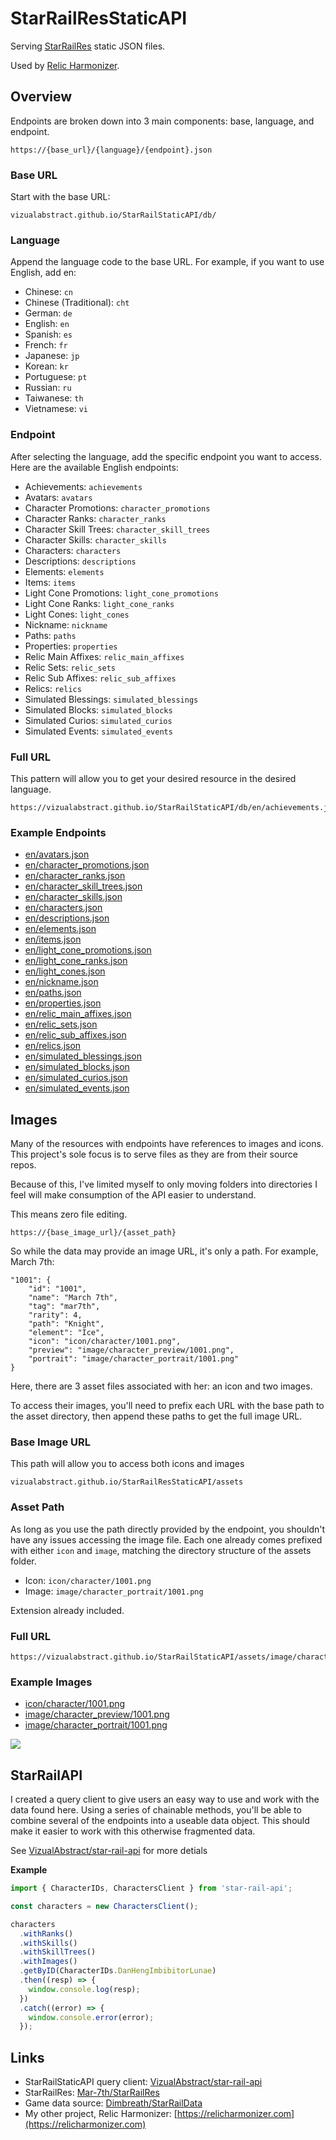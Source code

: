 # StarRailResStaticAPI

Serving [StarRailRes](https://github.com/Mar-7th/StarRailRes) static JSON files.

Used by [Relic Harmonizer](https://relicharmonizer.com).

## Overview

Endpoints are broken down into 3 main components: base, language, and endpoint.

```
https://{base_url}/{language}/{endpoint}.json
```

### Base URL

Start with the base URL:

```
vizualabstract.github.io/StarRailStaticAPI/db/
```

### Language

Append the language code to the base URL. For example, if you want to use English, add en:

- Chinese: `cn`
- Chinese (Traditional): `cht`
- German: `de`
- English: `en`
- Spanish: `es`
- French: `fr`
- Japanese: `jp`
- Korean: `kr`
- Portuguese: `pt`
- Russian: `ru`
- Taiwanese: `th`
- Vietnamese: `vi`

### Endpoint

After selecting the language, add the specific endpoint you want to access. Here are the available English endpoints:

- Achievements: `achievements`
- Avatars: `avatars`
- Character Promotions: `character_promotions`
- Character Ranks: `character_ranks`
- Character Skill Trees: `character_skill_trees`
- Character Skills: `character_skills`
- Characters: `characters`
- Descriptions: `descriptions`
- Elements: `elements`
- Items: `items`
- Light Cone Promotions: `light_cone_promotions`
- Light Cone Ranks: `light_cone_ranks`
- Light Cones: `light_cones`
- Nickname: `nickname`
- Paths: `paths`
- Properties: `properties`
- Relic Main Affixes: `relic_main_affixes`
- Relic Sets: `relic_sets`
- Relic Sub Affixes: `relic_sub_affixes`
- Relics: `relics`
- Simulated Blessings: `simulated_blessings`
- Simulated Blocks: `simulated_blocks`
- Simulated Curios: `simulated_curios`
- Simulated Events: `simulated_events`

### Full URL

This pattern will allow you to get your desired resource in the desired language.

```
https://vizualabstract.github.io/StarRailStaticAPI/db/en/achievements.json
```

### Example Endpoints

- [en/avatars.json](https://vizualabstract.github.io/StarRailStaticAPI/db/en/avatars.json)
- [en/character_promotions.json](https://vizualabstract.github.io/StarRailStaticAPI/db/en/character_promotions.json)
- [en/character_ranks.json](https://vizualabstract.github.io/StarRailStaticAPI/db/en/character_ranks.json)
- [en/character_skill_trees.json](https://vizualabstract.github.io/StarRailStaticAPI/db/en/character_skill_trees.json)
- [en/character_skills.json](https://vizualabstract.github.io/StarRailStaticAPI/db/en/character_skills.json) 
- [en/characters.json](https://vizualabstract.github.io/StarRailStaticAPI/db/en/characters.json) 
- [en/descriptions.json](https://vizualabstract.github.io/StarRailStaticAPI/db/en/descriptions.json) 
- [en/elements.json](https://vizualabstract.github.io/StarRailStaticAPI/db/en/elements.json) 
- [en/items.json](https://vizualabstract.github.io/StarRailStaticAPI/db/en/items.json) 
- [en/light_cone_promotions.json](https://vizualabstract.github.io/StarRailStaticAPI/db/en/light_cone_promotions.json) 
- [en/light_cone_ranks.json](https://vizualabstract.github.io/StarRailStaticAPI/db/en/light_cone_ranks.json) 
- [en/light_cones.json](https://vizualabstract.github.io/StarRailStaticAPI/db/en/light_cones.json) 
- [en/nickname.json](https://vizualabstract.github.io/StarRailStaticAPI/db/en/nickname.json) 
- [en/paths.json](https://vizualabstract.github.io/StarRailStaticAPI/db/en/paths.json) 
- [en/properties.json](https://vizualabstract.github.io/StarRailStaticAPI/db/en/properties.json) 
- [en/relic_main_affixes.json](https://vizualabstract.github.io/StarRailStaticAPI/db/en/relic_main_affixes.json) 
- [en/relic_sets.json](https://vizualabstract.github.io/StarRailStaticAPI/db/en/relic_sets.json) 
- [en/relic_sub_affixes.json](https://vizualabstract.github.io/StarRailStaticAPI/db/en/relic_sub_affixes.json) 
- [en/relics.json](https://vizualabstract.github.io/StarRailStaticAPI/db/en/relics.json) 
- [en/simulated_blessings.json](https://vizualabstract.github.io/StarRailStaticAPI/db/en/simulated_blessings.json) 
- [en/simulated_blocks.json](https://vizualabstract.github.io/StarRailStaticAPI/db/en/simulated_blocks.json) 
- [en/simulated_curios.json](https://vizualabstract.github.io/StarRailStaticAPI/db/en/simulated_curios.json) 
- [en/simulated_events.json](https://vizualabstract.github.io/StarRailStaticAPI/db/en/simulated_events.json)

## Images

Many of the resources with endpoints have references to images and icons. This project's sole focus is to serve files as they are from their source repos.

Because of this, I've limited myself to only moving folders into directories I feel will make consumption of the API easier to understand.

This means zero file editing.

```
https://{base_image_url}/{asset_path}
```


So while the data may provide an image URL, it's only a path. For example, March 7th:

```
"1001": {
    "id": "1001",
    "name": "March 7th",
    "tag": "mar7th",
    "rarity": 4,
    "path": "Knight",
    "element": "Ice",
    "icon": "icon/character/1001.png",
    "preview": "image/character_preview/1001.png",
    "portrait": "image/character_portrait/1001.png"
}
```

Here, there are 3 asset files associated with her: an icon and two images.

To access their images, you'll need to prefix each URL with the base path to the asset directory, then append these paths to get the full image URL.

### Base Image URL

This path will allow you to access both icons and images

```
vizualabstract.github.io/StarRailResStaticAPI/assets
```

### Asset Path

As long as you use the path directly provided by the endpoint, you shouldn't have any issues accessing the image file. Each one already comes prefixed with either `icon` and `image`, matching the directory structure of the assets folder.

- Icon: `icon/character/1001.png`
- Image: `image/character_portrait/1001.png`

Extension already included.

### Full URL

```
https://vizualabstract.github.io/StarRailStaticAPI/assets/image/character_portrait/1001.png
```

### Example Images

- [icon/character/1001.png](https://vizualabstract.github.io/StarRailStaticAPI/assets/icon/character/1001.png)
- [image/character_preview/1001.png](https://vizualabstract.github.io/StarRailStaticAPI/assets/image/character_preview/1001.png)
- [image/character_portrait/1001.png](https://vizualabstract.github.io/StarRailStaticAPI/assets/image/character_portrait/1001.png)

![](https://vizualabstract.github.io/StarRailStaticAPI/assets/icon/character/1001.png)

## StarRailAPI

I created a query client to give users an easy way to use and work with the data found here. Using a series of chainable methods, you'll be able to combine several of the endpoints into a useable data object. This should make it easier to work with this otherwise fragmented data.

See [VizualAbstract/star-rail-api](https://github.com/VizualAbstract/star-rail-api) for more detials

**Example**

```javascript
import { CharacterIDs, CharactersClient } from 'star-rail-api';

const characters = new CharactersClient();

characters
  .withRanks()
  .withSkills()
  .withSkillTrees()
  .withImages()
  .getByID(CharacterIDs.DanHengImbibitorLunae)
  .then((resp) => {
    window.console.log(resp);
  })
  .catch((error) => {
    window.console.error(error);
  });
```

## Links

- StarRailStaticAPI query client: [VizualAbstract/star-rail-api](https://github.com/VizualAbstract/star-rail-api) 
- StarRailRes: [Mar-7th/StarRailRes](https://github.com/Mar-7th/StarRailRes)
- Game data source: [Dimbreath/StarRailData](https://github.com/Dimbreath/StarRailData)
- My other project, Relic Harmonizer: [https://relicharmonizer.com](https://relicharmonizer.com)
